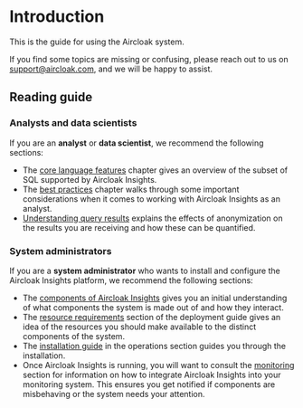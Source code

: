 # Introduction

This is the guide for using the Aircloak system.

If you find some topics are missing or confusing, please reach out to us on [support@aircloak.com](mailto:support@aircloak.com), and we will be happy to assist.

## Reading guide

### Analysts and data scientists

If you are an **analyst** or **data scientist**, we recommend the following sections:

- The [core language features](/sql.md) chapter gives an overview of the subset of SQL supported by Aircloak Insights.
- The [best practices](/sql/best-practices.md) chapter walks through some important considerations when it comes to working
  with Aircloak Insights as an analyst.
- [Understanding query results](/sql/query-results.md) explains the effects of anonymization on the results you are
  receiving and how these can be quantified.

### System administrators

If you are a **system administrator** who wants to install and configure the Aircloak Insights platform, we recommend
the following sections:

- The [components of Aircloak Insights](/components.md) gives you an initial understanding of what components the
  system is made out of and how they interact.
- The [resource requirements](/deployment.md#resource-requirements) section of the deployment guide gives an idea of
  the resources you should make available to the distinct components of the system.
- The [installation guide](/ops/installation.md) in the operations section guides you through the installation.
- Once Aircloak Insights is running, you will want to consult the [monitoring](/ops/monitoring.md) section for information
  on how to integrate Aircloak Insights into your monitoring system. This ensures you get notified if components are
  misbehaving or the system needs your attention.
